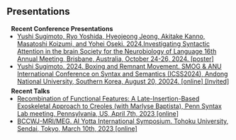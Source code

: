 ## Presentations

<h4 style="margin:0 10px 0;">Recent Conference Presentations</h4>

<ul style="margin:0 0 5px;">
  <li><a href="https://www.neurolang.org/2024/presentation/?id=322/"><autocolor>Yushi Sugimoto, Ryo Yoshida, Hyeojeong Jeong, Akitake Kanno, Masatoshi Koizumi, and Yohei Oseki. 2024.Investigating Syntactic Attention in the brain Society for the Neurobiology of Language 16th Annual Meeting, Brisbane, Australia, October 24-26, 2024.  [poster]</autocolor></a></li>
  <li><a href="https://sites.google.com/view/icss2024/home?authuser=0/"><autocolor> Yushi Sugimoto. 2024. Boxing and Remnant Movement. SMOG & ANU International Conference on Syntax and Semantics (ICSS2024), Andong National University, Southern Korea, August 20, 20024. [online] [Invited]</autocolor></a></li>

</ul>

<h4 style="margin:0 10px 0;">Recent Talks</h4>

<ul style="margin:0 0 20px;">
  <li><a href="https://web.sas.upenn.edu/syntax-lab/"><autocolor>Recombination of Functional Features: A Late-Insertion-Based Exoskeletal Approach to Creoles (with Marlyse Baptista), Penn Syntax Lab meeting, Pennsylvania, US, April 7th, 2023 [online] </autocolor></a></li>
  <li><a href="https://www.aiyotta.tohoku.ac.jp/sympo2023/"><autocolor>BCCWJ-MRI/MEG. AI Yotta International Symposium. Tohoku University, Sendai, Tokyo, March 10th, 2023 [online]</autocolor></a></li>
</ul>